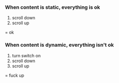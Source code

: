 ### When content is static, everything is ok

1. scroll down
2. scroll up

= ok

### When content is dynamic, everything isn't ok
1. turn switch on
2. scroll down
3. scroll up

= fuck up
